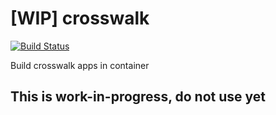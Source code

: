 # [WIP] crosswalk

[![Build Status](https://travis-ci.org/lekoder/crosswalk.svg?branch=master)](https://travis-ci.org/lekoder/crosswalk)

Build crosswalk apps in container

## This is work-in-progress, do not use yet
